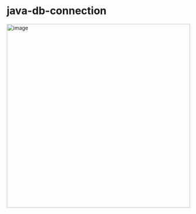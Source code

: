 # java-db-connection

<img width="500" alt="image" src="https://user-images.githubusercontent.com/63344592/197693288-9ddbe401-ccae-4f5a-94d2-30abd4f1edea.png">



